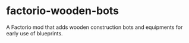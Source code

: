 # factorio-wooden-bots
A Factorio mod that adds wooden construction bots and equipments for early use of blueprints.
